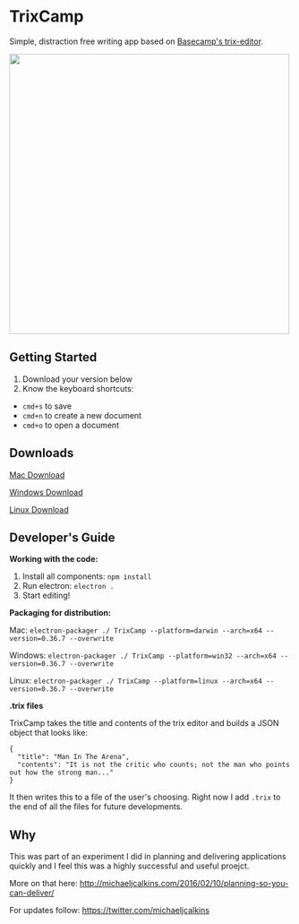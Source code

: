 # TrixCamp
Simple, distraction free writing app based on [Basecamp's trix-editor](https://github.com/basecamp/trix).

<img src="https://s3.amazonaws.com/michaeljcalkins/screenshot.png" height="500">

## Getting Started

1. Download your version below
2. Know the keyboard shortcuts:
  - `cmd+s` to save
  - `cmd+n` to create a new document
  - `cmd+o` to open a document

## Downloads

[Mac Download](http://bit.ly/1KhZbgq)

[Windows Download](http://bit.ly/20w3p6e)

[Linux Download](http://bit.ly/1KOiDBp)

## Developer's Guide

**Working with the code:**

1. Install all components: `npm install`
2. Run electron: `electron .`
3. Start editing!

**Packaging for distribution:**

Mac: `electron-packager ./ TrixCamp --platform=darwin --arch=x64 --version=0.36.7 --overwrite`

Windows: `electron-packager ./ TrixCamp --platform=win32 --arch=x64 --version=0.36.7 --overwrite`

Linux: `electron-packager ./ TrixCamp --platform=linux --arch=x64 --version=0.36.7 --overwrite`

**.trix files**

TrixCamp takes the title and contents of the trix editor and builds a JSON object that looks like:

```
{
  "title": "Man In The Arena",
  "contents": "It is not the critic who counts; not the man who points out how the strong man..."
}
```

It then writes this to a file of the user's choosing.  Right now I add `.trix` to the end of all the files for future developments.

## Why

This was part of an experiment I did in planning and delivering applications quickly and I feel this was a highly successful and useful proejct.

More on that here: http://michaeljcalkins.com/2016/02/10/planning-so-you-can-deliver/

For updates follow: https://twitter.com/michaeljcalkins
